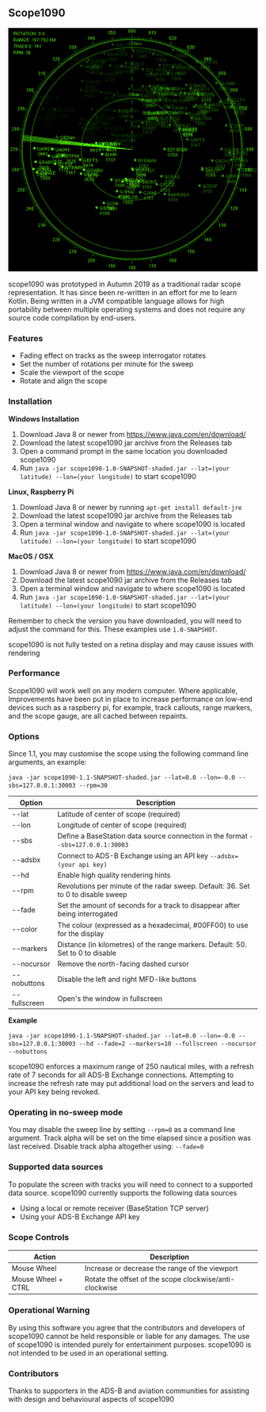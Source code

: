 ## Scope1090

![scope1090 in action](./scope1090-60fps.gif)

scope1090 was prototyped in Autumn 2019 as a traditional radar scope representation. It has since been re-written in an effort for me to learn Kotlin. Being written in a JVM compatible language allows for high portability between multiple operating systems and does not require any source code compilation by end-users.

### Features
- Fading effect on tracks as the sweep interrogator rotates
- Set the number of rotations per minute for the sweep
- Scale the viewport of the scope
- Rotate and align the scope

### Installation
**Windows Installation**
1. Download Java 8 or newer from https://www.java.com/en/download/
2. Download the latest scope1090 jar archive from the Releases tab
3. Open a command prompt in the same location you downloaded scope1090
4. Run `java -jar scope1090-1.0-SNAPSHOT-shaded.jar --lat=(your latitude) --lon=(your longitude)` to start scope1090

**Linux, Raspberry Pi**
1. Download Java 8 or newer by running `apt-get install default-jre`
2. Download the latest scope1090 jar archive from the Releases tab
3. Open a terminal window and navigate to where scope1090 is located
4. Run `java -jar scope1090-1.0-SNAPSHOT-shaded.jar --lat=(your latitude) --lon=(your longitude)` to start scope1090

**MacOS / OSX**
1. Download Java 8 or newer from https://www.java.com/en/download/
2. Download the latest scope1090 jar archive from the Releases tab
3. Open a terminal window and navigate to where scope1090 is located
4. Run `java -jar scope1090-1.0-SNAPSHOT-shaded.jar --lat=(your latitude) --lon=(your longitude)` to start scope1090

Remember to check the version you have downloaded, you will need to adjust the command for this. These examples use `1.0-SNAPSHOT`.

scope1090 is not fully tested on a retina display and may cause issues with rendering

### Performance
Scope1090 will work well on any modern computer. Where applicable, Improvements have been put in place to increase performance on low-end devices such as a raspberry pi, for example, track callouts, range markers, and the scope gauge, are all cached between repaints.

### Options
Since 1.1, you may customise the scope using the following command line arguments, an example:
```
java -jar scope1090-1.1-SNAPSHOT-shaded.jar --lat=0.0 --lon=-0.0 --sbs=127.0.0.1:30003 --rpm=30
```

| Option  | Description                                                                       |
|---------|-----------------------------------------------------------------------------------|
| --lat   | Latitude of center of scope (required)                                            |
| --lon   | Longitude of center of scope (required)                                           |
| --sbs   | Define a BaseStation data source connection in the format `--sbs=127.0.0.1:30003` |
| --adsbx | Connect to ADS-B Exchange using an API key `--adsbx=(your api key)`               |
| --hd    | Enable high quality rendering hints
| --rpm   | Revolutions per minute of the radar sweep. Default: 36. Set to 0 to disable sweep |
| --fade  | Set the amount of seconds for a track to disappear after being interrogated |                  
| --color | The colour (expressed as a hexadecimal, #00FF00) to use for the display |
| --markers | Distance (in kilometres) of the range markers. Default: 50. Set to 0 to disable |
| --nocursor | Remove the north-facing dashed cursor |
| --nobuttons | Disable the left and right MFD-like buttons |
| --fullscreen | Open's the window in fullscreen |

**Example**
```
java -jar scope1090-1.1-SNAPSHOT-shaded.jar --lat=0.0 --lon=-0.0 --sbs=127.0.0.1:30003 --hd --fade=2 --markers=10 --fullscreen --nocursor --nobuttons
```

scope1090 enforces a maximum range of 250 nautical miles, with a refresh rate of 7 seconds for all ADS-B Exchange connections. Attempting to increase the refresh rate may put additional load on the servers and lead to your API key being revoked.

### Operating in no-sweep mode
You may disable the sweep line by setting `--rpm=0` as a command line argument. Track alpha will be set on the time elapsed since a position was last received. Disable track alpha altogether using: `--fade=0`

### Supported data sources
To populate the screen with tracks you will need to connect to a supported data source. scope1090 currently supports the following data sources
- Using a local or remote receiver (BaseStation TCP server)
- Using your ADS-B Exchange API key

### Scope Controls
| Action             | Description                                               |
|--------------------|-----------------------------------------------------------|
| Mouse Wheel        | Increase or decrease the range of the viewport            |
| Mouse Wheel + CTRL | Rotate the offset of the scope clockwise/anti-clockwise   |

### Operational Warning
By using this software you agree that the contributors and developers of scope1090 cannot be held responsible or liable for any damages. The use of scope1090 is intended purely for entertainment purposes. scope1090 is not intended to be used in an operational setting.

### Contributors
Thanks to supporters in the ADS-B and aviation communities for assisting with design and behavioural aspects of scope1090